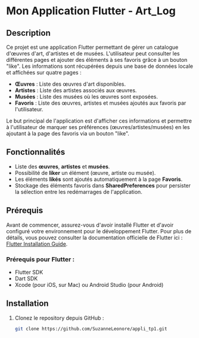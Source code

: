 # Mon Application Flutter - Art_Log

## Description

Ce projet est une application Flutter permettant de gérer un catalogue d'œuvres d'art, d'artistes et de musées. L'utilisateur peut consulter les différentes pages et ajouter des éléments à ses favoris grâce à un bouton "like". Les informations sont récupérées depuis une base de données locale et affichées sur quatre pages :

- **Œuvres** : Liste des œuvres d'art disponibles.
- **Artistes** : Liste des artistes associés aux œuvres.
- **Musées** : Liste des musées où les œuvres sont exposées.
- **Favoris** : Liste des œuvres, artistes et musées ajoutés aux favoris par l'utilisateur.

Le but principal de l'application est d'afficher ces informations et permettre à l'utilisateur de marquer ses préférences (œuvres/artistes/musées) en les ajoutant à la page des favoris via un bouton "like".

## Fonctionnalités

- Liste des **œuvres**, **artistes** et **musées**.
- Possibilité de **liker** un élément (œuvre, artiste ou musée).
- Les éléments **likés** sont ajoutés automatiquement à la page **Favoris**.
- Stockage des éléments favoris dans **SharedPreferences** pour persister la sélection entre les redémarrages de l'application.

## Prérequis

Avant de commencer, assurez-vous d'avoir installé Flutter et d'avoir configuré votre environnement pour le développement Flutter. Pour plus de détails, vous pouvez consulter la documentation officielle de Flutter ici : [Flutter Installation Guide](https://flutter.dev/docs/get-started/install).

### Prérequis pour Flutter :
- Flutter SDK
- Dart SDK
- Xcode (pour iOS, sur Mac) ou Android Studio (pour Android)

## Installation

1. Clonez le repository depuis GitHub :

   ```bash
   git clone https://github.com/SuzanneLeonore/appli_tp1.git
